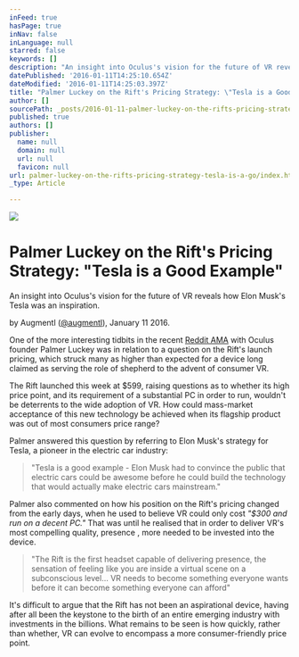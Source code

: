 ```yaml
---
inFeed: true
hasPage: true
inNav: false
inLanguage: null
starred: false
keywords: []
description: "An insight into Oculus's vision for the future of VR reveals how Elon Musk's Tesla was an inspiration."
datePublished: '2016-01-11T14:25:10.654Z'
dateModified: '2016-01-11T14:25:03.397Z'
title: "Palmer Luckey on the Rift's Pricing Strategy: \"Tesla is a Good Example\""
author: []
sourcePath: _posts/2016-01-11-palmer-luckey-on-the-rifts-pricing-strategy-tesla-is-a-go.md
published: true
authors: []
publisher:
  name: null
  domain: null
  url: null
  favicon: null
url: palmer-luckey-on-the-rifts-pricing-strategy-tesla-is-a-go/index.html
_type: Article

---
```

![](https://the-grid-user-content.s3-us-west-2.amazonaws.com/a3aac8da-e352-42e8-8ee4-8b414a9c9d8d.jpg)

# Palmer Luckey on the Rift's Pricing Strategy: "Tesla is a Good Example"

An insight into Oculus's vision for the future of VR reveals how Elon Musk's Tesla was an inspiration.

by Augmentl ([@augmentl][0]), January 11 2016\.

One of the more interesting tidbits in the recent [Reddit AMA][1] with Oculus founder Palmer Luckey was in relation to a question on the Rift's launch pricing, which struck many as higher than expected for a device long claimed as serving the role of shepherd to the advent of consumer VR.

The Rift launched this week at $599, raising questions as to whether its high price point, and its requirement of a substantial PC in order to run, wouldn't be deterrents to the wide adoption of VR. How could mass-market acceptance of this new technology be achieved when its flagship product was out of most consumers price range? 

Palmer answered this question by referring to Elon Musk's strategy for Tesla, a pioneer in the electric car industry: 
> 
> "Tesla is a good example - Elon Musk had to convince the public that electric cars could be awesome before he could build the technology that would actually make electric cars mainstream." 

Palmer also commented on how his position on the Rift's pricing changed from the early days, when he used to believe VR could only cost _"$300 and run on a decent PC."_
That was until he realised that in order to deliver VR's most compelling quality,
presence
, more needed to be invested into the device. 
> 
> "The Rift is the first headset capable of delivering presence, the sensation of feeling like you are inside a virtual scene on a subconscious level... VR needs to become something everyone wants before it can become something everyone can afford"

It's difficult to argue that the Rift has not been an aspirational device, having after all been the keystone to the birth of an entire emerging industry with investments in the billions. What remains to be seen is how quickly, rather than whether, VR can evolve to encompass a more consumer-friendly price point. 

[0]: http://twitter.com/augmentl
[1]: http://augmentl.io/8-highlights-from-an-ama-with-oculus-founder-palmer-luckey/